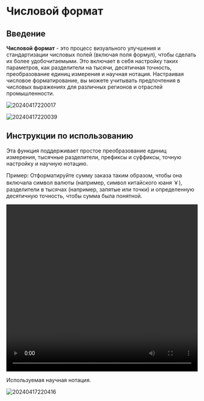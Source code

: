 # Числовой формат

## Введение

**Числовой формат** - это процесс визуального улучшения и стандартизации числовых полей (включая поля формул), чтобы сделать их более удобочитаемыми. Это включает в себя настройку таких параметров, как разделители на тысячи, десятичная точность, преобразование единиц измерения и научная нотация. Настраивая числовое форматирование, вы можете учитывать предпочтения в числовых выражениях для различных регионов и отраслей промышленности.

![20240417220017](https://static-docs.nocobase.com/20240417220017.png)

![20240417220039](https://static-docs.nocobase.com/20240417220039.png)

## Инструкции по использованию

Эта функция поддерживает простое преобразование единиц измерения, тысячные разделители, префиксы и суффиксы, точную настройку и научную нотацию.

Пример: Отформатируйте сумму заказа таким образом, чтобы она включала символ валюты (например, символ китайского юаня ￥), разделители в тысячах (например, запятые или точки) и определенную десятичную точность, чтобы сумма была понятной.

<video width="100%" height="440" controls>
      <source src="https://static-docs.nocobase.com/20240417220140.mp4" type="video/mp4">
</video>

Используемая научная нотация.

![20240417220416](https://static-docs.nocobase.com/20240417220416.png)
